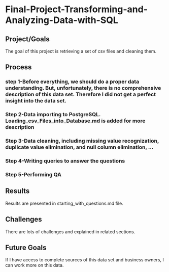 # Final-Project-Transforming-and-Analyzing-Data-with-SQL

## Project/Goals
The goal of this project is retrieving a set of csv files and cleaning them.

## Process
### step 1-Before everything, we should do a proper data understanding. But, unfortunately, there is no comprehensive description of this data set. Therefore I did not get a perfect insight into the data set.

### Step 2-Data importing to PostgreSQL. Loading_csv_Files_into_Database.md is added for more description 

### Step 3-Data cleaning, including missing value recognization, duplicate value elimination, and null column elimination, ...
### Step 4-Writing queries to answer the questions
### Step 5-Performing QA 


## Results
Results are presented in starting_with_questions.md file.

## Challenges 
There are lots of challenges and explained in related sections.

## Future Goals
If I have access to complete sources of this data set and business owners, I can work more on this data.
